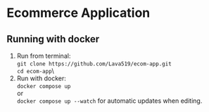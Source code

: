 # Ecommerce Application
## Running with docker
1. Run from terminal:\
    `git clone https://github.com/Lava519/ecom-app.git`\
    `cd ecom-app`\
2. Run with docker:\
    `docker compose up`\
    or\
    `docker compose up --watch` for automatic updates when editing.
